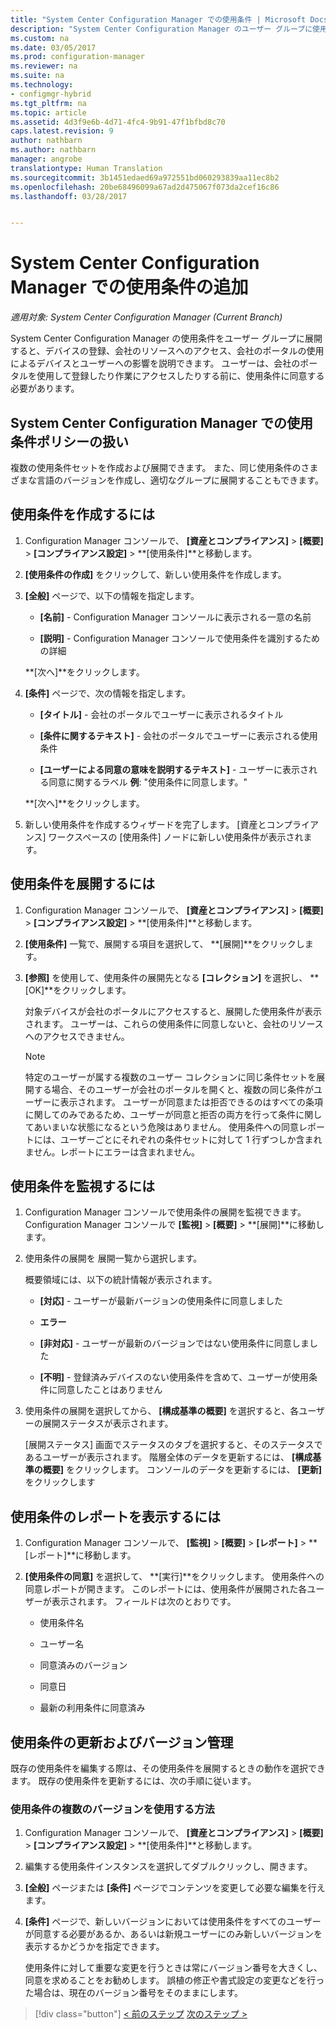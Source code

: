 ```yaml
---
title: "System Center Configuration Manager での使用条件 | Microsoft Docs"
description: "System Center Configuration Manager のユーザー グループに使用条件ポリシーを展開します。"
ms.custom: na
ms.date: 03/05/2017
ms.prod: configuration-manager
ms.reviewer: na
ms.suite: na
ms.technology:
- configmgr-hybrid
ms.tgt_pltfrm: na
ms.topic: article
ms.assetid: 4d3f9e6b-4d71-4fc4-9b91-47f1bfbd8c70
caps.latest.revision: 9
author: nathbarn
ms.author: nathbarn
manager: angrobe
translationtype: Human Translation
ms.sourcegitcommit: 3b1451edaed69a972551bd060293839aa11ec8b2
ms.openlocfilehash: 20be68496099a67ad2d475067f073da2cef16c86
ms.lasthandoff: 03/28/2017


---
```

# <a name="add-terms-and-conditions-with-system-center-configuration-manager"></a>System Center Configuration Manager での使用条件の追加

*適用対象: System Center Configuration Manager (Current Branch)*

System Center Configuration Manager の使用条件をユーザー グループに展開すると、デバイスの登録、会社のリソースへのアクセス、会社のポータルの使用によるデバイスとユーザーへの影響を説明できます。 ユーザーは、会社のポータルを使用して登録したり作業にアクセスしたりする前に、使用条件に同意する必要があります。  

 ## <a name="working-with-terms-and-conditions-policies-in-system-center-configuration-manager"></a>System Center Configuration Manager での使用条件ポリシーの扱い  
 複数の使用条件セットを作成および展開できます。 また、同じ使用条件のさまざまな言語のバージョンを作成し、適切なグループに展開することもできます。  

## <a name="to-create-a-terms-and-conditions"></a>使用条件を作成するには  

1.  Configuration Manager コンソールで、 **[資産とコンプライアンス]** > **[概要]** > **[コンプライアンス設定]** > **[使用条件]**と移動します。  

2.  **[使用条件の作成]** をクリックして、新しい使用条件を作成します。  

3.  **[全般]** ページで、以下の情報を指定します。  

    -   **[名前]** - Configuration Manager コンソールに表示される一意の名前  

    -   **[説明]** - Configuration Manager コンソールで使用条件を識別するための詳細  

     **[次へ]**をクリックします。  

4.  **[条件]** ページで、次の情報を指定します。  

    -   **[タイトル]** - 会社のポータルでユーザーに表示されるタイトル  

    -   **[条件に関するテキスト]** - 会社のポータルでユーザーに表示される使用条件  

    -   **[ユーザーによる同意の意味を説明するテキスト]** - ユーザーに表示される同意に関するラベル **例**: "使用条件に同意します。"  

     **[次へ]**をクリックします。  

5.  新しい使用条件を作成するウィザードを完了します。 [資産とコンプライアンス] ワークスペースの [使用条件] ノードに新しい使用条件が表示されます。  

## <a name="to-deploy-a-terms-and-conditions"></a>使用条件を展開するには  

1.  Configuration Manager コンソールで、 **[資産とコンプライアンス]** > **[概要]** > **[コンプライアンス設定]** > **[使用条件]**と移動します。  

2.  **[使用条件]** 一覧で、展開する項目を選択して、 **[展開]**をクリックします。  

3.  **[参照]** を使用して、使用条件の展開先となる **[コレクション]** を選択し、 **[OK]**をクリックします。  

     対象デバイスが会社のポータルにアクセスすると、展開した使用条件が表示されます。 ユーザーは、これらの使用条件に同意しないと、会社のリソースへのアクセスできません。  

    > [!NOTE]  
    >  特定のユーザーが属する複数のユーザー コレクションに同じ条件セットを展開する場合、そのユーザーが会社のポータルを開くと、複数の同じ条件がユーザーに表示されます。 ユーザーが同意または拒否できるのはすべての条項に関してのみであるため、ユーザーが同意と拒否の両方を行って条件に関してあいまいな状態になるという危険はありません。 使用条件への同意レポートには、ユーザーごとにそれぞれの条件セットに対して 1 行ずつしか含まれません。レポートにエラーは含まれません。  

## <a name="to-monitor-terms-and-conditions"></a>使用条件を監視するには  

1.  Configuration Manager コンソールで使用条件の展開を監視できます。 Configuration Manager コンソールで **[監視]** > **[概要]** > **[展開]**に移動します。  

2.  使用条件の展開を 展開一覧から選択します。  

     概要領域には、以下の統計情報が表示されます。  

    -   **[対応]** - ユーザーが最新バージョンの使用条件に同意しました  

    -   **エラー**  

    -   **[非対応]** - ユーザーが最新のバージョンではない使用条件に同意しました  

    -   **[不明]** - 登録済みデバイスのない使用条件を含めて、ユーザーが使用条件に同意したことはありません  

3.  使用条件の展開を選択してから、 **[構成基準の概要]** を選択すると、各ユーザーの展開ステータスが表示されます。  

     [展開ステータス] 画面でステータスのタブを選択すると、そのステータスであるユーザーが表示されます。 階層全体のデータを更新するには、 **[構成基準の概要]** をクリックします。 コンソールのデータを更新するには、 **[更新]** をクリックします  

## <a name="to-view--a-terms-and-conditions-report"></a>使用条件のレポートを表示するには  

1.  Configuration Manager コンソールで、 **[監視]** > **[概要]** > **[レポート]** > **[レポート]**に移動します。  

2.  **[使用条件の同意]** を選択して、 **[実行]**をクリックします。 使用条件への同意レポートが開きます。 このレポートには、使用条件が展開された各ユーザーが表示されます。 フィールドは次のとおりです。  

    -   使用条件名  

    -   ユーザー名  

    -   同意済みのバージョン  

    -   同意日  

    -   最新の利用条件に同意済み  

## <a name="updates-and-version-control-for-terms-and-conditions"></a>使用条件の更新およびバージョン管理  
 既存の使用条件を編集する際は、その使用条件を展開するときの動作を選択できます。 既存の使用条件を更新するには、次の手順に従います。  

### <a name="how-to-work-with-multiple-versions-of-terms-and-conditions"></a>使用条件の複数のバージョンを使用する方法  

1.  Configuration Manager コンソールで、 **[資産とコンプライアンス]** > **[概要]** > **[コンプライアンス設定]** > **[使用条件]**と移動します。  

2.  編集する使用条件インスタンスを選択してダブルクリックし、開きます。  

3.  **[全般]** ページまたは **[条件]** ページでコンテンツを変更して必要な編集を行えます。  

4.  **[条件]** ページで、新しいバージョンにおいては使用条件をすべてのユーザーが同意する必要があるか、あるいは新規ユーザーにのみ新しいバージョンを表示するかどうかを指定できます。  

     使用条件に対して重要な変更を行うときは常にバージョン番号を大きくし、同意を求めることをお勧めします。 誤植の修正や書式設定の変更などを行った場合は、現在のバージョン番号をそのままにします。

> [!div class="button"]
[< 前のステップ](configure-intune-subscription.md)  [次のステップ >](create-service-connection-point.md)

